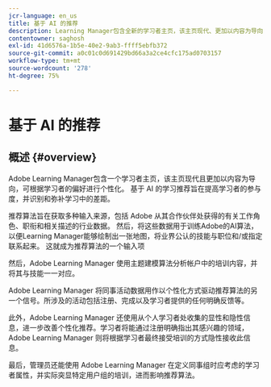 ```yaml
---
jcr-language: en_us
title: 基于 AI 的推荐
description: Learning Manager包含全新的学习者主页，该主页现代、更加以内容为导向并根据学习者的偏好进行个性化。 基于 AI 的学习推荐旨在提高学习者的参与度，并识别和弥补学习中的差距。
contentowner: saghosh
exl-id: 41d6576a-1b5e-40e2-9ab3-ffff5ebfb372
source-git-commit: a0c01c0d691429bd66a3a2ce4cfc175ad0703157
workflow-type: tm+mt
source-wordcount: '278'
ht-degree: 75%

---
```


# 基于 AI 的推荐

## 概述 {#overview}

Adobe Learning Manager包含一个学习者主页，该主页现代且更加以内容为导向，可根据学习者的偏好进行个性化。 基于 AI 的学习推荐旨在提高学习者的参与度，并识别和弥补学习中的差距。

推荐算法旨在获取多种输入来源，包括 Adobe 从其合作伙伴处获得的有关工作角色、职衔和相关描述的行业数据。 然后，将这些数据用于训练Adobe的AI算法，以便Learning Manager能够绘制出一张地图，将业界公认的技能与职位和/或指定联系起来。 这就成为推荐算法的一个输入项

然后，Adobe Learning Manager 使用主题建模算法分析帐户中的培训内容，并将其与技能一一对应。

Adobe Learning Manager 将同事活动数据用作以个性化方式驱动推荐算法的另一个信号。所涉及的活动包括注册、完成以及学习者提供的任何明确反馈等。

此外，Adobe Learning Manager 还使用从个人学习者处收集的显性和隐性信息，进一步改善个性化推荐。学习者将能通过注册明确指出其感兴趣的领域，Adobe Learning Manager 则将根据学习者最终接受培训的方式隐性接收此信息。

最后，管理员还能使用 Adobe Learning Manager 在定义同事组时应考虑的学习者属性，并实际突显特定用户组的培训，进而影响推荐算法。
